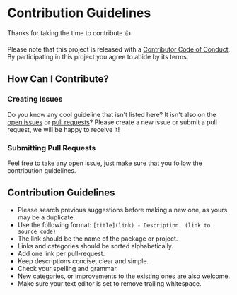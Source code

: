 # Contribution Guidelines

Thanks for taking the time to contribute :+1:

Please note that this project is released with a
[Contributor Code of Conduct](CODE_OF_CONDUCT.md). By participating in this
project you agree to abide by its terms.

## How Can I Contribute?

### Creating Issues

Do you know any cool guideline that isn't listed here? It isn't also on the [open issues](https://github.com/webmachinelearning/webnn-docs/issues) or [pull requests](https://github.com/webmachinelearning/webnn-docs/pulls)?
Please create a new issue or submit a pull request, we will be happy to receive it!

### Submitting Pull Requests

Feel free to take any open issue, just make sure that you follow the contribution guidelines.

## Contribution Guidelines

* Please search previous suggestions before making a new one, as yours may be a duplicate.
* Use the following format: `[title](link) - Description. (link to source code)`
* The link should be the name of the package or project.
* Links and categories should be sorted alphabetically.
* Add one link per pull-request.
* Keep descriptions concise, clear and simple.
* Check your spelling and grammar.
* New categories, or improvements to the existing ones are also welcome.
* Make sure your text editor is set to remove trailing whitespace.